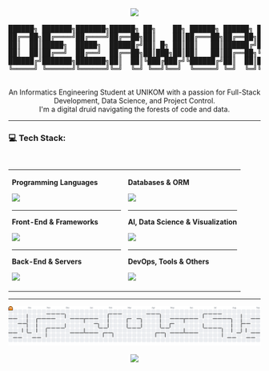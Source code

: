 <div align="center">

<img src="https://media3.giphy.com/media/v1.Y2lkPTc5MGI3NjExZTcyOTZwc3NtaTdxMm56YjduZGttZnI3OGJ4d3oxeHR5NnNhZWphYiZlcD12MV9pbnRlcm5hbF9naWZfYnlfaWQmY3Q9Zw/3oz8xSFg9Twjmtonra/giphy.gif" width="200px"/>

<pre>
██████╗ ███████╗███████╗██████╗ ██╗    ██╗ ██████╗ ██████╗ ███████╗██╗  ██╗██╗██████╗ ███████╗██████╗ 
██╔══██╗██╔════╝██╔════╝██╔══██╗██║    ██║██╔═══██╗██╔══██╗██╔════╝██║  ██║██║██╔══██╗██╔════╝██╔══██╗
██║  ██║█████╗  █████╗  ██████╔╝██║ █╗ ██║██║   ██║██████╔╝███████╗███████║██║██████╔╝█████╗  ██████╔╝
██║  ██║██╔══╝  ██╔══╝  ██╔══██╗██║███╗██║██║   ██║██╔══██╗╚════██║██╔══██║██║██╔═══╝ ██╔══╝  ██╔══██╗
██████╔╝███████╗███████╗██║  ██║╚███╔███╔╝╚██████╔╝██║  ██║███████║██║  ██║██║██║     ███████╗██║  ██║
╚═════╝ ╚══════╝╚══════╝╚═╝  ╚═╝ ╚══╝╚══╝  ╚═════╝ ╚═╝  ╚═╝╚══════╝╚═╝  ╚═╝╚═╝╚═╝     ╚══════╝╚═╝  ╚═╝
                                                                                                      
</pre>
</div>

<div align="center">
<p>
  An Informatics Engineering Student</a> at UNIKOM with a passion for Full-Stack Development, Data Science, and Project Control.<br/>
  I'm a digital druid navigating the forests of code and data.
</p>
</div>

---

### 💻 Tech Stack:

<br>

<table width="100%">
  <tr>
    <td width="50%" valign="top">
      <p><strong>Programming Languages</strong></p>
      <p><img src="https://skillicons.dev/icons?i=php,python,javascript,html,css,java,ts&theme=dark" /></p>
      <hr>
      <p><strong>Front-End & Frameworks</strong></p>
      <p><img src="https://skillicons.dev/icons?i=react,vue,nextjs,bootstrap,tailwind,laravel,codeigniter,django,flask&theme=dark" /></p>
      <hr>
       <p><strong>Back-End & Servers</strong></p>
      <p><img src="https://skillicons.dev/icons?i=nodejs,express,nginx,apache,hadoop&theme=dark" /></p>
    </td>
    <td width="50%" valign="top">
      <p><strong>Databases & ORM</strong></p>
      <p><img src="https://skillicons.dev/icons?i=mysql,postgres,mariadb,mongodb,neo4j,prisma&theme=dark" /></p>
      <hr>
      <p><strong>AI, Data Science & Visualization</strong></p>
      <p><img src="https://skillicons.dev/icons?i=python,pandas,numpy,scikitlearn,tensorflow,matplotlib,plotly,tableau,powerbi&theme=dark" /></p>
      <hr>
      <p><strong>DevOps, Tools & Others</strong></p>
      <p><img src="https://skillicons.dev/icons?i=git,github,gitlab,docker,postman,jira,notion,windows,tampermonkey&theme=dark" /></p>
    </td>
  </tr>
</table>

---

<div align="center">
<picture>
  <source media="(prefers-color-scheme: dark)" srcset="https://raw.githubusercontent.com/firmannurilhaq/firmannurilhaq/output/pacman-contribution-graph-dark.svg">
  <source media="(prefers-color-scheme: light)" srcset="https://raw.githubusercontent.com/firmannurilhaq/firmannurilhaq/output/pacman-contribution-graph.svg">
  <img alt="pacman contribution graph" src="https://raw.githubusercontent.com/firmannurilhaq/firmannurilhaq/output/pacman-contribution-graph.svg">
</picture>
</div>

<div align="center">

[![](https://visitcount.itsvg.in/api?id=firmannurilhaq&icon=1&color=4)](https://visitcount.itsvg.in)

</div>
